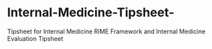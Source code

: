 # Internal-Medicine-Tipsheet-
Tipsheet for Internal Medicine 
RIME Framework and Internal Medicine Evaluation Tipsheet 
